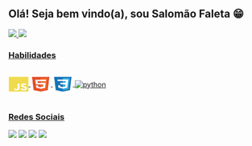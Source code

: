 ## Olá! Seja bem vindo(a), sou Salomão Faleta 😁

 <div>
   <a href="https://github.com/BreadcrumbsSalomao-Faleta">
   <img height="180em" src="https://github-readme-stats.vercel.app/api?username=Salomao-Faleta&show_icons=true&theme=dark&include_all_commits=true&count_private=true"/>
   <img height="180em" src="https://github-readme-stats.vercel.app/api/top-langs/?username=Salomao-Faleta&layout=compact&langs_count=6&theme=dark"/>

</div>

### Habilidades

<div style="display: inline_block"><br>
  <img align="center" alt="Js" height="30" width="40" src="https://raw.githubusercontent.com/devicons/devicon/master/icons/javascript/javascript-plain.svg">
  <img align="center" alt="HTML" height="30" width="40" src="https://raw.githubusercontent.com/devicons/devicon/master/icons/html5/html5-original.svg">
  <img align="center" alt="CSS" height="30" width="40" src="https://raw.githubusercontent.com/devicons/devicon/master/icons/css3/css3-original.svg">
  <img align="center" alt="python" height="40" width="40" src="https://cdn.jsdelivr.net/gh/devicons/devicon/icons/python/python-original.svg" />
          
</div>
 
 <br>
 
  ### Redes Sociais
 
<div> 
  <a href="https://www.instagram.com/salomao.faleta/" target="_blank"><img src="https://img.shields.io/badge/-Instagram-%23E4405F?style=for-the-badge&logo=instagram&logoColor=white" target="_blank"></a>
 <a href="https://discord.com/channels/@me" target="_blank"><img src="https://img.shields.io/badge/Discord-7289DA?style=for-the-badge&logo=discord&logoColor=white" target="_blank"></a> 
  <a href = "https://mail.google.com/mail/u/0/?tab=rm&ogbl#inbox"><img src="https://img.shields.io/badge/-Gmail-%23333?style=for-the-badge&logo=gmail&logoColor=white" target="_blank"></a>
  <a href="https://www.linkedin.com/in/salomão-faleta" target="_blank"><img src="https://img.shields.io/badge/-LinkedIn-%230077B5?style=for-the-badge&logo=linkedin&logoColor=white" target="_blank"></a> 

</div>
